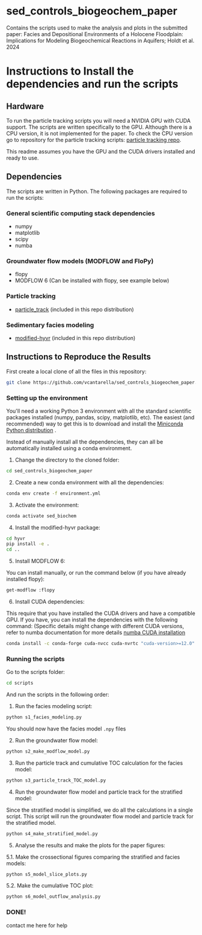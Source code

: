 # sed_controls_biogeochem_paper

Contains the scripts used to make the analysis and plots in the submitted paper: Facies and Depositional Environments of a Holocene Floodplain: Implications for Modeling Biogeochemical Reactions in Aquifers; Holdt et al. 2024

# Instructions to Install the dependencies and run the scripts

## Hardware

To run the particle tracking scripts you will need a NVIDIA GPU with CUDA support. The scripts are written specifically to the GPU. Although there is a CPU version, it is not implemented for the paper. To check the CPU version go to repository for the particle tracking scripts: [particle tracking repo](https://github.com/vcantarella/particle_track).

This readme assumes you have the GPU and the CUDA drivers installed and ready to use.

## Dependencies

The scripts are written in Python. The following packages are required to run the scripts:

### General scientific computing stack dependencies

- numpy
- matplotlib
- scipy
- numba

### Groundwater flow models (MODFLOW and FloPy)

- flopy
- MODFLOW 6 (Can be installed with flopy, see example below)

### Particle tracking

- [particle_track](https://github.com/vcantarella/particle_track) (included in this repo distribution)

### Sedimentary facies modeling

- [modified-hyvr](https://github.com/vcantarella/hyvr) (included in this repo distribution)

## Instructions to Reproduce the Results

First create a local clone of all the files in this repository:

```bash
git clone https://github.com/vcantarella/sed_controls_biogeochem_paper.git
```

### Setting up the environment

You'll need a working Python 3 environment with all the standard scientific packages installed (numpy, pandas, scipy, matplotlib, etc). The easiest (and recommended) way to get this is to download and install the [Miniconda Python distribution](https://docs.anaconda.com/miniconda/) .

Instead of manually install all the dependencies, they can all be automatically installed using a conda environment.

1. Change the directory to the cloned folder:

```bash 
cd sed_controls_biogeochem_paper
```

2. Create a new conda environment with all the dependencies:

```bash
conda env create -f environment.yml
```
3. Activate the environment:

```bash
conda activate sed_biochem
```
4. Install the modified-hyvr package:

```bash
cd hyvr
pip install -e .
cd ..
```
5. Install MODFLOW 6:

You can install manually, or run the command below (if you have already installed flopy):

```bash
get-modflow :flopy
```
6. Install CUDA dependencies:

This require that you have installed the CUDA drivers and have a compatible GPU. If you have, you can install the dependencies with the following command: (Specific details might change with different CUDA versions, refer to numba documentation for more details [numba CUDA installation](https://numba.readthedocs.io/en/stable/user/installing.html)


```bash
conda install -c conda-forge cuda-nvcc cuda-nvrtc "cuda-version>=12.0"
```

### Running the scripts

Go to the scripts folder:

```bash
cd scripts
```

And run the scripts in the following order:

1. Run the facies modeling script:

```bash
python s1_facies_modeling.py
```

You should now have the facies model `.npy` files

2. Run the groundwater flow model:

```bash
python s2_make_modflow_model.py
```
3. Run the particle track and cumulative TOC calculation for the facies model:

```bash
python s3_particle_track_TOC_model.py
```
4. Run the groundwater flow model and particle track for the stratified model:

 Since the stratified model is simplified, we do all the calculations in a single script. This script will run the groundwater flow model and particle track for the stratified model.

```bash
python s4_make_stratified_model.py
```

5. Analyse the results and make the plots for the paper figures:

5.1. Make the crossectional figures comparing the stratified and facies models:

```bash
python s5_model_slice_plots.py
```

5.2. Make the cumulative TOC plot:

```bash
python s6_model_outflow_analysis.py
```
### DONE!

contact me here for help
